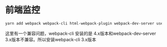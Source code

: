 # 前端监控

```bash
yarn add webpack webpack-cli html-webpack-plugin webpack-dev-server user-agent -D 
```
这里有一个兼容问题，webpack-cli 安装的是 4.x版本和webpack-dev-server 3.x版本不兼容。所以安装webpack-cli 3.x版本
